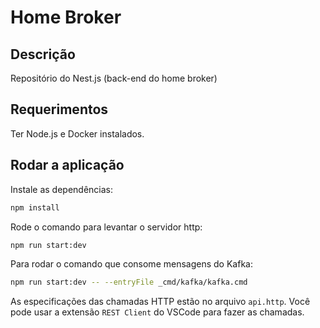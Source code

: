 # Home Broker

## Descrição

Repositório do Nest.js (back-end do home broker)

## Requerimentos

Ter Node.js e Docker instalados.

## Rodar a aplicação

Instale as dependências:

```bash
npm install
```

Rode o comando para levantar o servidor http:

```bash
npm run start:dev
```

Para rodar o comando que consome mensagens do Kafka:

```bash
npm run start:dev -- --entryFile _cmd/kafka/kafka.cmd
```

As especificações das chamadas HTTP estão no arquivo `api.http`. Você pode usar a extensão `REST Client` do VSCode para fazer as chamadas.
